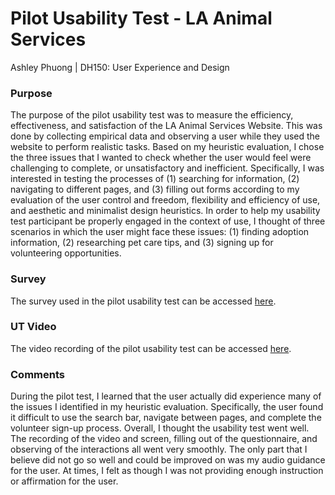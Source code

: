 # Pilot Usability Test - LA Animal Services 
Ashley Phuong | DH150: User Experience and Design

### Purpose
The purpose of the pilot usability test was to measure the efficiency, effectiveness, and satisfaction of the LA Animal Services Website. This was done by collecting empirical data and observing a user while they used the website to perform realistic tasks. Based on my heuristic evaluation, I chose the three issues that I wanted to check whether the user would feel were challenging to complete, or unsatisfactory and inefficient. Specifically, I was interested in testing the processes of (1) searching for information, (2) navigating to different pages, and (3) filling out forms according to my evaluation of the user control and freedom, flexibility and efficiency of use, and aesthetic and minimalist design heuristics. In order to help my usability test participant be properly engaged in the context of use, I thought of three scenarios in which the user might face these issues: (1) finding adoption information, (2) researching pet care tips, and (3) signing up for volunteering opportunities.

### Survey
The survey used in the pilot usability test can be accessed [here](https://forms.gle/VYvxcDCtYxfoH4xY8).

### UT Video
The video recording of the pilot usability test can be accessed [here](https://drive.google.com/file/d/1DeP__6sNECMIDuVAEMJhddUFeLHisGvH/view?usp=sharing).

### Comments
During the pilot test, I learned that the user actually did experience many of the issues I identified in my heuristic evaluation. Specifically, the user found it difficult to use the search bar, navigate between pages, and complete the volunteer sign-up process. Overall, I thought the usability test went well. The recording of the video and screen, filling out of the questionnaire, and observing of the interactions all went very smoothly. The only part that I believe did not go so well and could be improved on was my audio guidance for the user. At times, I felt as though I was not providing enough instruction or affirmation for the user.
